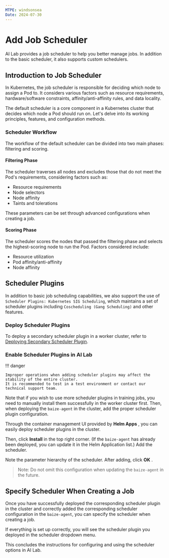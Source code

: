 ```yaml
---
MTPE: windsonsea
Date: 2024-07-30
---
```


# Add Job Scheduler

AI Lab provides a job scheduler to help you better manage jobs.
In addition to the basic scheduler, it also supports custom schedulers.

## Introduction to Job Scheduler

In Kubernetes, the job scheduler is responsible for deciding which node to assign a Pod to.
It considers various factors such as resource requirements, hardware/software constraints,
affinity/anti-affinity rules, and data locality.

The default scheduler is a core component in a Kubernetes cluster that decides
which node a Pod should run on. Let's delve into its working principles,
features, and configuration methods.

### Scheduler Workflow

The workflow of the default scheduler can be divided into two main phases: filtering and scoring.

#### Filtering Phase

The scheduler traverses all nodes and excludes those that do not meet the Pod's requirements,
considering factors such as:

- Resource requirements
- Node selectors
- Node affinity
- Taints and tolerations

These parameters can be set through advanced configurations when creating a job.

<!-- add screenshot later -->

#### Scoring Phase

The scheduler scores the nodes that passed the filtering phase and selects
the highest-scoring node to run the Pod. Factors considered include:

- Resource utilization
- Pod affinity/anti-affinity
- Node affinity

## Scheduler Plugins

In addition to basic job scheduling capabilities, we also support the use of
`Scheduler Plugins: Kubernetes SIG Scheduling`, which maintains a set of scheduler plugins
including `Coscheduling (Gang Scheduling)` and other features.

### Deploy Scheduler Plugins

To deploy a secondary scheduler plugin in a worker cluster, refer to
[Deploying Secondary Scheduler Plugin](../../kpanda/clusters/cluster-scheduler-plugin.md).

### Enable Scheduler Plugins in AI Lab

!!! danger

    Improper operations when adding scheduler plugins may affect the stability of the entire cluster.
    It is recommended to test in a test environment or contact our technical support team.

Note that if you wish to use more scheduler plugins in training jobs, you need to manually install
them successfully in the worker cluster first. Then, when deploying the `baize-agent` in the cluster,
add the proper scheduler plugin configuration.

Through the container management UI provided by **Helm Apps** ,
you can easily deploy scheduler plugins in the cluster.

<!-- add screenshot later -->

Then, click **Install** in the top right corner.
(If the `baize-agent` has already been deployed, you can update it in the Helm Application list.)
Add the scheduler.

<!-- add screenshot later -->

Note the parameter hierarchy of the scheduler. After adding, click **OK** .

> Note: Do not omit this configuration when updating the `baize-agent` in the future.

## Specify Scheduler When Creating a Job

Once you have successfully deployed the corresponding scheduler plugin in the cluster and
correctly added the corresponding scheduler configuration in the `baize-agent`,
you can specify the scheduler when creating a job.

If everything is set up correctly, you will see the scheduler plugin you deployed in the scheduler dropdown menu.

<!-- add screenshot later -->

This concludes the instructions for configuring and using the scheduler options in AI Lab.
